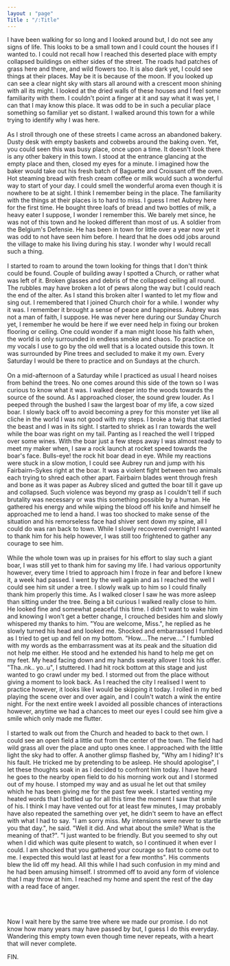 ```yaml
---
layout : "page"
Title : "/:Title"
---
```

I have been walking for so long and I looked around but, I do not see any signs of life. This looks to be a small town and I could count the houses if I wanted to. I could not recall how I reached this deserted place with empty collapsed buildings on either sides of the street. The roads had patches of grass here and there, and wild flowers too. It is also dark yet, I could see things at their places. May be it is because of the moon. If you looked up can see a clear night sky with stars all around with a crescent moon shining with all its might. I looked at the dried walls of these houses and I feel some familiarity with them. I couldn't point a finger at it and say what it was yet, I can that I may know this place. It was odd to be in such a peculiar place something so familiar yet so distant. I walked around this town for a while trying to identify why I was here. 
<br><br>
As I stroll through one of these streets I came across an abandoned bakery. Dusty desk with empty baskets and cobwebs around the baking oven. Yet, you could seen this was busy place, once upon a time. It doesn't look there is any other bakery in this town. I stood at the entrance glancing at the empty place and then, closed my eyes for a minute. I imagined how the baker would take out his fresh batch of Baguette and Croissant off the oven. Hot steaming bread with fresh cream coffee or milk would such a wonderful way to start of your day. I could smell the wonderful aroma even though it is nowhere to be at sight. I think I remember being in the place. The familiarity with the things at their places is to hard to miss. I guess I met Aubrey here for the first time. He bought three loafs of bread and two bottles of milk, a heavy eater I suppose, I wonder I remember this. We barely met since, he was not of this town and he looked different than most of us. A soldier from the Belgium's Defensie. He has been in town for little over a year now yet it was odd to not have seen him before. I heard that he does odd jobs around the village to make his living during his stay. I wonder why I would recall such a thing. 
<br><br>
I started to roam to around the town looking for things that I don't think could be found. Couple of building away I spotted a Church, or rather what was left of it. Broken glasses and debris of the collapsed ceiling all round. The rubbles may have broken a lot of pews along the way but I could reach the end of the alter. As I stand this broken alter I wanted to let my flow and sing out. I remembered that I joined Church choir for a while. I wonder why it was. I remember it brought a sense of peace and happiness. Aubrey was not a man of faith, I suppose. He was never here during our Sunday Church yet, I remember he would be here if we ever need help in fixing our broken flooring or ceiling. One could wonder if a man might loose his faith when, the world is only surrounded in endless smoke and chaos. To practice on my vocals I use to go by the old well that is a located outside this town. It was surrounded by Pine trees and secluded to make it my own. Every Saturday I would be there to practice and on Sundays at the church. 
<br><br>
On a mid-afternoon of a Saturday while I practiced as usual I heard noises from behind the trees. No one comes around this side of the town so I was curious to know what it was. I walked deeper into the woods towards the source of the sound. As I approached closer, the sound grew louder. As I peeped through the bushed I saw the largest boar of my life, a cow sized boar. I slowly back off to avoid becoming a prey for this monster yet like all cliche in the world I was not good with my steps. I broke a twig that startled the beast and I was in its sight. I started to shriek as I ran towards the well while the boar was right on my tail. Panting as I reached the well I tripped over some wines. With the boar just a few steps away I was almost ready to meet my maker when, I saw a rock launch at rocket speed towards the boar's face. Bulls-eye! the rock hit boar dead in eye. While my reactions were stuck in a slow motion, I could see Aubrey run and jump with his Fairbairn–Sykes right at the boar. It was a violent fight between two animals each trying to shred each other apart. Fairbairn blades went through fresh and bone as it was paper as Aubrey sliced and gutted the boar till it gave up and collapsed. Such violence was beyond my grasp as I couldn't tell if such brutality was necessary or was this something possible by a human. He gathered his energy and while wiping the blood off his knife and himself he approached me to lend a hand. I was too shocked to make sense of the situation and his remorseless face had shiver sent down my spine, all I could do was ran back to town. While I slowly recovered overnight I wanted to thank him for his help however, I was still too frightened to gather any courage to see him. 
<br><br>
While the whole town was up in praises for his effort to slay such a giant boar, I was still yet to thank him for saving my life. I had various opportunity however, every time I tried to approach him I froze in fear and before I knew it, a week had passed. I went by the well again and as I reached the well I could see him sit under a tree. I slowly walk up to him so I could finally thank him properly this time. As I walked closer I saw he was more asleep than sitting under the tree. Being a bit curious I walked really close to him. He looked fine and somewhat peaceful this time. I didn't want to wake him and knowing I won't get a better change, I crouched besides him and slowly whispered my thanks to him. "You are welcome, Miss.", he replied as he slowly turned his head and looked me.  Shocked and embarrassed I fumbled as I tried to get up and fell on my bottom. "How....The nerve...." I fumbled with my words as the embarrassment was at its peak and the situation did not help me either. He stood and he extended his hand to help me get on my feet. My head facing down and my hands sweaty allover I took his offer. "Tha..nk.. yo..u", I stuttered. I had hit rock bottom at this stage and just wanted to go crawl under my bed. I stormed out from the place without giving a moment to look back. As I reached the city I realised I went to practice however, it looks like I would be skipping it today. I rolled in my bed playing the scene over and over again, and I couln't watch a wink the entire night. For the next entire week I avoided all possible chances of interactions however, anytime we had a chances to meet our eyes I could see him give a smile which only made me flutter. 
<br><br>
I started to walk out from the Church and headed to back to thet own. I could see an open field a little out from the center of the town. The field had wild grass all over the place and upto ones knee. I approached with the little light the sky had to offer. A another glimsp flashed by, "Why am I hiding? It's his fault. He tricked me by pretending to be asleep. He should apologise", I let these thoughts soak in as I decided to confront him today. I have heard he goes to the nearby open field to do his morning work out and I stormed out of my house. I stomped my way and as usual he let out that smiley which he has been giving me for the past few week. I started venting my heated words that I bottled up for all this time the moment I saw that smile of his. I think I may have vented out for at least few minutes, I may probably have also repeated the samething over yet, he didn't seem to have an effect with what I had to say. "I am sorry miss. My intensions were never to startle you that day.", he said. "Well it did. And what about the smile? What is the meaning of that?". "I just wanted to be friendly. But you seemed to shy out when I did which was quite plesent to watch, so I continued it when ever I could. I am shocked that you gathered your courage so fast to come out to me. I expected this would last at least for a few months". His comments blew the lid off my head. All this while I had such confusion in my mind and he had been amusing himself. I strommed off to avoid any form of violence that I may throw at him. I reached my home and spent the rest of the day with a read face of anger. 
<br><br>

<br><br>
Now I wait here by the same tree where we made our promise. I do not know how many years may have passed by but, I guess I do this everyday. Wandering this empty town even though time never repeats, with a heart that will never complete.

FIN.

